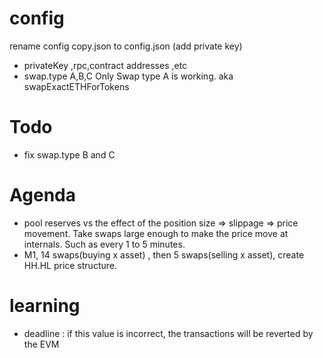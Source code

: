 # config 
rename config copy.json to config.json (add private key)
- privateKey ,rpc,contract addresses ,etc
- swap.type A,B,C
Only Swap type A is working.  aka swapExactETHForTokens

# Todo 
- fix swap.type B and C

# Agenda
- pool reserves vs the effect of the position size => slippage => price movement. Take swaps large enough to make the price move at internals. Such as every 1 to 5 minutes. 
- M1, 14 swaps(buying x asset) , then 5 swaps(selling x asset), create HH.HL price structure. 

# learning 
- deadline : if this value is incorrect, the transactions will be reverted by the EVM
